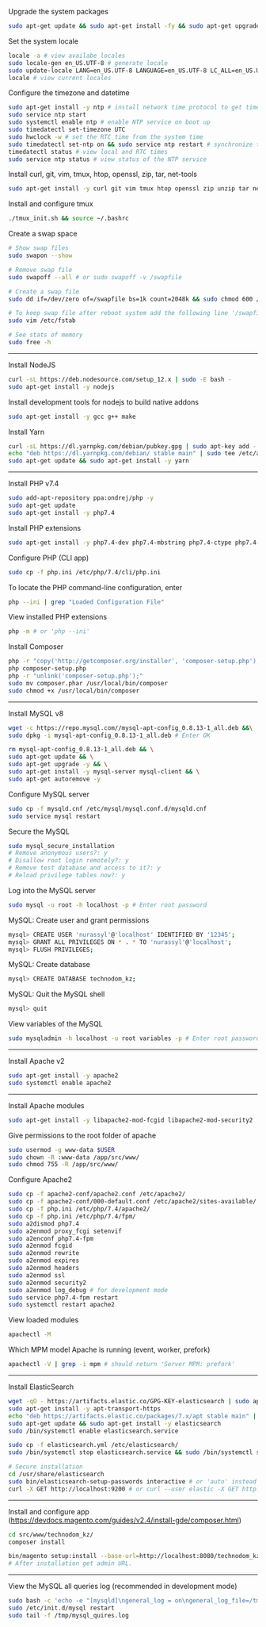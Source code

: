 Upgrade the system packages

```bash
sudo apt-get update && sudo apt-get install -fy && sudo apt-get upgrade -y
```

Set the system locale

```bash
locale -a # view availabe locales
sudo locale-gen en_US.UTF-8 # generate locale
sudo update-locale LANG=en_US.UTF-8 LANGUAGE=en_US.UTF-8 LC_ALL=en_US.UTF-8 # set locales
locale # view current locales
```

Configure the timezone and datetime

```bash
sudo apt-get install -y ntp # install network time protocol to get time from the internet
sudo service ntp start
sudo systemctl enable ntp # enable NTP service on boot up
sudo timedatectl set-timezone UTC
sudo hwclock -w # set the RTC time from the system time
sudo timedatectl set-ntp on && sudo service ntp restart # synchronize the time
timedatectl status # view local and RTC times
sudo service ntp status # view status of the NTP service
```

Install curl, git, vim, tmux, htop, openssl, zip, tar, net-tools

```bash
sudo apt-get install -y curl git vim tmux htop openssl zip unzip tar net-tools
```

Install and configure tmux

```bash
./tmux_init.sh && source ~/.bashrc
```

Create a swap space

```bash
# Show swap files
sudo swapon --show

# Remove swap file
sudo swapoff --all # or sudo swapoff -v /swapfile

# Create a swap file
sudo dd if=/dev/zero of=/swapfile bs=1k count=2048k && sudo chmod 600 /swapfile && sudo mkswap /swapfile && sudo swapon /swapfile

# To keep swap file after reboot system add the following line '/swapfile none swap sw 0 0'
sudo vim /etc/fstab

# See stats of memory
sudo free -h
```

---

Install NodeJS

```bash
curl -sL https://deb.nodesource.com/setup_12.x | sudo -E bash -
sudo apt-get install -y nodejs
```

Install development tools for nodejs to build native addons

```bash
sudo apt-get install -y gcc g++ make
```

Install Yarn

```bash
curl -sL https://dl.yarnpkg.com/debian/pubkey.gpg | sudo apt-key add -
echo "deb https://dl.yarnpkg.com/debian/ stable main" | sudo tee /etc/apt/sources.list.d/yarn.list
sudo apt-get update && sudo apt-get install -y yarn
```

---

Install PHP v7.4

```bash
sudo add-apt-repository ppa:ondrej/php -y
sudo apt-get update
sudo apt-get install -y php7.4
```

Install PHP extensions

```bash
sudo apt-get install -y php7.4-dev php7.4-mbstring php7.4-ctype php7.4-bcmath php7.4-tokenizer php7.4-json php7.4-xml php7.4-xmlrpc php7.4-simplexml php7.4-dom php7.4-opcache php7.4-pdo php7.4-pdo-mysql php7.4-mysql php7.4-intl php7.4-curl php7.4-zip php7.4-xdebug php7.4-memcached php7.4-gettext php7.4-gd php7.4-imagick php7.4-iconv php7.4-fpm php7.4-sockets php7.4-xsl php7.4-soap
```

Configure PHP (CLI app)

```bash
sudo cp -f php.ini /etc/php/7.4/cli/php.ini
```

To locate the PHP command-line configuration, enter

```bash
php --ini | grep "Loaded Configuration File"
```

View installed PHP extensions

```bash
php -m # or 'php --ini'
```

Install Composer

```bash
php -r "copy('http://getcomposer.org/installer', 'composer-setup.php');"
php composer-setup.php
php -r "unlink('composer-setup.php');"
sudo mv composer.phar /usr/local/bin/composer
sudo chmod +x /usr/local/bin/composer
```

---

Install MySQL v8

```bash
wget -c https://repo.mysql.com//mysql-apt-config_0.8.13-1_all.deb &&\
sudo dpkg -i mysql-apt-config_0.8.13-1_all.deb # Enter OK

rm mysql-apt-config_0.8.13-1_all.deb && \
sudo apt-get update && \
sudo apt-get upgrade -y && \
sudo apt-get install -y mysql-server mysql-client && \
sudo apt-get autoremove -y
```

Configure MySQL server

```bash
sudo cp -f mysqld.cnf /etc/mysql/mysql.conf.d/mysqld.cnf
sudo service mysql restart
```

Secure the MySQL

```bash
sudo mysql_secure_installation
# Remove anonymous users?: y
# Disallow root login remotely?: y
# Remove test database and access to it?: y
# Reload privilege tables now?: y
```

Log into the MySQL server

```bash
sudo mysql -u root -h localhost -p # Enter root password
```

MySQL: Create user and grant permissions

```bash
mysql> CREATE USER 'nurassyl'@'localhost' IDENTIFIED BY '12345';
mysql> GRANT ALL PRIVILEGES ON * . * TO 'nurassyl'@'localhost';
mysql> FLUSH PRIVILEGES;
```

MySQL: Create database

```bash
mysql> CREATE DATABASE technodom_kz;
```

MySQL: Quit the MySQL shell

```bash
mysql> quit
```

View variables of the MySQL

```bash
sudo mysqladmin -h localhost -u root variables -p # Enter root password
```

---

Install Apache v2

```bash
sudo apt-get install -y apache2
sudo systemctl enable apache2
```

---

Install Apache modules

```bash
sudo apt-get install -y libapache2-mod-fcgid libapache2-mod-security2
```

Give permissions to the root folder of apache

```bash
sudo usermod -g www-data $USER
sudo chown -R :www-data /app/src/www/
sudo chmod 755 -R /app/src/www/
```

Configure Apache2

```bash
sudo cp -f apache2-conf/apache2.conf /etc/apache2/
sudo cp -f apache2-conf/000-default.conf /etc/apache2/sites-available/
sudo cp -f php.ini /etc/php/7.4/apache2/
sudo cp -f php.ini /etc/php/7.4/fpm/
sudo a2dismod php7.4
sudo a2enmod proxy_fcgi setenvif
sudo a2enconf php7.4-fpm
sudo a2enmod fcgid
sudo a2enmod rewrite
sudo a2enmod expires
sudo a2enmod headers
sudo a2enmod ssl
sudo a2enmod security2
sudo a2enmod log_debug # for development mode
sudo service php7.4-fpm restart
sudo systemctl restart apache2
```

View loaded modules

```bash
apachectl -M
```

Which MPM model Apache is running (event, worker, prefork)

```bash
apachectl -V | grep -i mpm # should return 'Server MPM: prefork'
```

---

Install ElasticSearch

```bash
wget -qO - https://artifacts.elastic.co/GPG-KEY-elasticsearch | sudo apt-key add -
sudo apt-get install -y apt-transport-https
echo "deb https://artifacts.elastic.co/packages/7.x/apt stable main" | sudo tee /etc/apt/sources.list.d/elastic-7.x.list
sudo apt-get update && sudo apt-get install -y elasticsearch
sudo /bin/systemctl enable elasticsearch.service

sudo cp -f elasticsearch.yml /etc/elasticsearch/
sudo /bin/systemctl stop elasticsearch.service && sudo /bin/systemctl start elasticsearch.service

# Secure installation
cd /usr/share/elasticsearch
sudo bin/elasticsearch-setup-passwords interactive # or 'auto' instead 'interactive'
curl -X GET http://localhost:9200 # or curl --user elastic -X GET http://localhost:9200
```

---

Install and configure app (https://devdocs.magento.com/guides/v2.4/install-gde/composer.html)

```bash
cd src/www/technodom_kz/
composer install

bin/magento setup:install --base-url=http://localhost:8080/technodom_kz --db-host=localhost --db-name=technodom_kz --db-user=nurassyl --db-password=12345 --admin-firstname=Nurasyl --admin-lastname=Aldan --admin-email=nurassyl.aldan@gmail.com --admin-user=nurassyl --admin-password=nurassyl12345 --language=ru_RU --currency=KZT --timezone=Asia/Almaty --use-rewrites=1 --search-engine=elasticsearch7 --elasticsearch-host=localhost --elasticsearch-port=9200 --elasticsearch-enable-auth=1 --elasticsearch-username=elastic --elasticsearch-password=123456
# After installation get admin URL.
```

---

View the MySQL all queries log (recommended in development mode)

```bash
sudo bash -c 'echo -e "[mysqld]\ngeneral_log = on\ngeneral_log_file=/tmp/mysql_quires.log" >> /etc/mysql/my.cnf'
sudo /etc/init.d/mysql restart
sudo tail -f /tmp/mysql_quires.log
```
